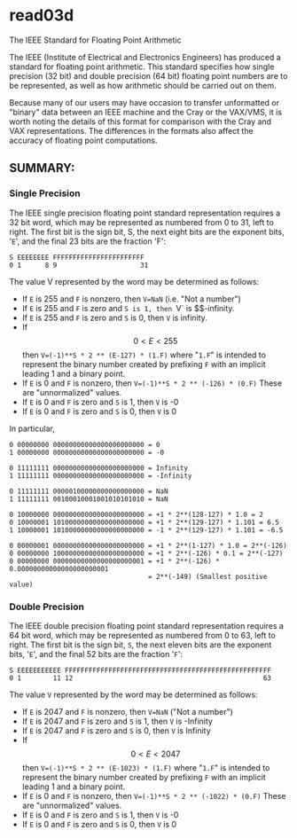 # read03d
The IEEE Standard for Floating Point Arithmetic

The IEEE (Institute of Electrical and Electronics Engineers) has produced a standard for floating point arithmetic. This standard specifies how single precision (32 bit) and double precision (64 bit) floating point numbers are to be represented, as well as how arithmetic should be carried out on them.

Because many of our users may have occasion to transfer unformatted or "binary" data between an IEEE machine and the Cray or the VAX/VMS, it is worth noting the details of this format for comparison with the Cray and VAX representations. The differences in the formats also affect the accuracy of floating point computations.

## SUMMARY:

### Single Precision
The IEEE single precision floating point standard representation requires a 32 bit word, which may be represented as numbered from 0 to 31, left to right. The first bit is the sign bit, S, the next eight bits are the exponent bits, '`E`', and the final 23 bits are the fraction 'F':

	S EEEEEEEE FFFFFFFFFFFFFFFFFFFFFFF
	0 1      8 9                     31

The value V represented by the word may be determined as follows:

- If `E` is 255 and `F` is nonzero, then `V=NaN` (i.e. "Not a number")
- If `E` is 255 and `F` is zero and `S is 1, then `V` is $$-infinity.
- If `E` is 255 and `F` is zero and `S` is 0, then `V` is infinity.
- If $$0<E<255$$ then `V=(-1)**S * 2 ** (E-127) * (1.F)` where "`1.F`" is intended to represent the binary number created by prefixing `F` with an implicit leading 1 and a binary point.
- If `E` is 0 and `F` is nonzero, then `V=(-1)**S * 2 ** (-126) * (0.F)` These are "unnormalized" values.
- If `E` is 0 and `F` is zero and `S` is 1, then `V` is -0
- If `E` is 0 and `F` is zero and `S` is 0, then `V` is 0

In particular,

	0 00000000 00000000000000000000000 = 0
	1 00000000 00000000000000000000000 = -0

	0 11111111 00000000000000000000000 = Infinity
	1 11111111 00000000000000000000000 = -Infinity

	0 11111111 00000100000000000000000 = NaN
	1 11111111 00100010001001010101010 = NaN

	0 10000000 00000000000000000000000 = +1 * 2**(128-127) * 1.0 = 2
	0 10000001 10100000000000000000000 = +1 * 2**(129-127) * 1.101 = 6.5
	1 10000001 10100000000000000000000 = -1 * 2**(129-127) * 1.101 = -6.5

	0 00000001 00000000000000000000000 = +1 * 2**(1-127) * 1.0 = 2**(-126)
	0 00000000 10000000000000000000000 = +1 * 2**(-126) * 0.1 = 2**(-127)
	0 00000000 00000000000000000000001 = +1 * 2**(-126) * 0.00000000000000000000001
									   = 2**(-149) (Smallest positive value)
### Double Precision
The IEEE double precision floating point standard representation requires a 64 bit word, which may be represented as numbered from 0 to 63, left to right. The first bit is the sign bit, `S`, the next eleven bits are the exponent bits, '`E`', and the final 52 bits are the fraction '`F`':

	S EEEEEEEEEEE FFFFFFFFFFFFFFFFFFFFFFFFFFFFFFFFFFFFFFFFFFFFFFFFFFFF
	0 1        11 12                                                63

The value `V` represented by the word may be determined as follows:

- If `E` is 2047 and `F` is nonzero, then `V=NaN` ("Not a number")
- If `E` is 2047 and `F` is zero and `S` is 1, then `V` is -Infinity
- If `E` is 2047 and `F` is zero and `S` is 0, then `V` is Infinity
- If $$0<E<2047$$ then `V=(-1)**S * 2 ** (E-1023) * (1.F)` where "`1.F`" is intended to represent the binary number created by prefixing `F` with an implicit leading 1 and a binary point.
- If `E` is 0 and `F` is nonzero, then `V=(-1)**S * 2 ** (-1022) * (0.F)` These are "unnormalized" values.
- If `E` is 0 and `F` is zero and `S` is 1, then `V` is -0
- If `E` is 0 and `F` is zero and `S` is 0, then `V` is 0
